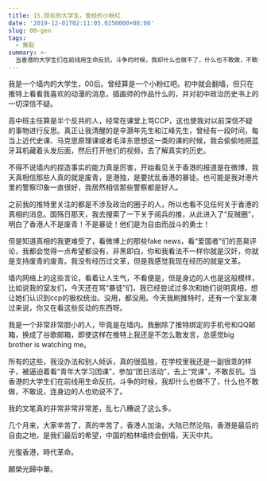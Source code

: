 ```yaml
---
title: 15.现在的大学生，曾经的小粉红
date: '2019-12-01T02:11:05.0250000+08:00'
slug: 00-gen
tags:
  - 撕裂
summary: >-
  当香港的大学生们在前线用生命反抗，斗争的时候，我却什么也做不了，什么也不敢做，不敢说，连身边的人也劝说不了。
---
```


我是一个墙内的大学生，00后。曾经算是一个小粉红吧。初中就会翻墙，但只在推特上看看我喜欢的动漫的消息，插画师的作品什么的，并对初中政治历史书上的一切深信不疑。

高中班主任算是半个反共的人，经常在课堂上骂CCP，这也使我对以前深信不疑的事物进行反思。真正让我清醒的是辛灏年先生和江峰先生，曾经有一段时间，每当上近代史课、马克思原理课或者毛泽东思想这一类的课的时候，我会偷偷地把蓝牙耳机藏着头发后面，然后打开他们的视频，去了解真实的历史。

不得不说墙内的捏造事实的能力真是厉害，开始看见关于香港的报道是在微博，我天真相信那些人真的就是废青，是港独，是要扰乱香港的暴徒。也可能是我对港片里的警察印象一直很好，我居然相信那些警察都是好人。

之前我的推特里关注的都是不涉及政治的圈子的人，所以也看不见任何关于香港的真相的消息。国殇日那天，我去搜索了一下关于阅兵的推，从此进入了“反贼圈”，明白了香港人不是废青！不是暴徒！他们是为自由而战斗的勇士！

但是知道真相的我更难受了，看微博上的那些fake news，看“爱国者”们的恶臭评论，我都会觉得一点希望都没有，非黑即白，你和我看法不一样你就是汉奸，你就是支持废青的废青。我没有经历过文革，但是我感觉我现在经历的就是文革。

墙内网络上的这些言论，看着让人生气，不看便是，但是身边的人也是这般模样，比如说我的室友们，今天还在骂“暴徒”们，我已经尝试过多次和她们说明真相，想让她们认识到ccp的极权统治。没用，都没用。今天我刷推特时，还有一个室友凑过来说，你又在看这些反动的东西呀。

我是一个非常非常胆小的人，毕竟是在墙内。我删除了推特绑定的手机号和QQ邮箱，换成了谷歌邮箱，即使这样在推特上我还是不怎么敢发言，总感觉big brother is watching me。

所有的这些，我没办法和别人倾诉，真的很孤独，在学校里我还是一副很乖的样子，被逼迫着看“青年大学习团课”，参加“团日活动”，去上“党课”，不敢反抗。当香港的大学生们在前线用生命反抗，斗争的时候，我却什么也做不了，什么也不敢做，不敢说，连身边的人也劝说不了。

我的文笔真的非常非常非常差，乱七八糟说了这么多。

几个月来，大家辛苦了，真的辛苦了，香港人加油，大陆已然沦陷，香港是最后的自由之地，是我们最后的希望，中国的柏林墙终会倒塌，天灭中共。

光復香港，時代革命。

願榮光歸中華。
